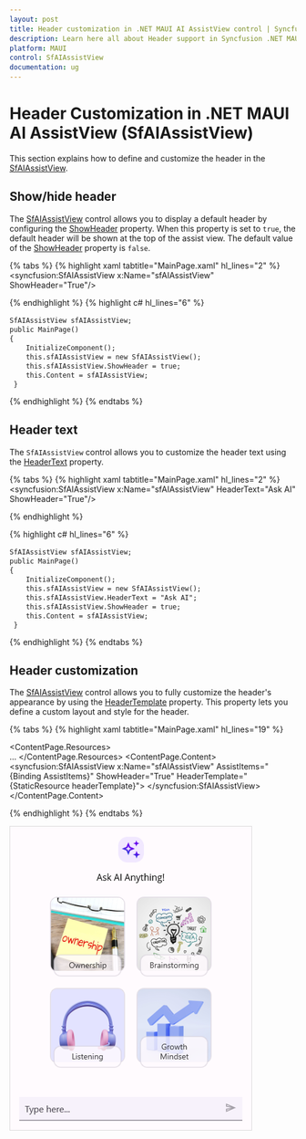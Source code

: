 ```yaml
---
layout: post
title: Header customization in .NET MAUI AI AssistView control | Syncfusion
description: Learn here all about Header support in Syncfusion .NET MAUI AI AssistView (SfAIAssistView) control and more.
platform: MAUI
control: SfAIAssistView
documentation: ug
---
```


# Header Customization in .NET MAUI AI AssistView (SfAIAssistView)

This section explains how to define and customize the header in the [SfAIAssistView](https://help.syncfusion.com/cr/maui/Syncfusion.Maui.AIAssistView.html).

## Show/hide header

The [SfAIAssistView](https://help.syncfusion.com/cr/maui/Syncfusion.Maui.AIAssistView.html) control allows you to display a default header by configuring the [ShowHeader](https://help.syncfusion.com/cr/maui/Syncfusion.Maui.AIAssistView.SfAIAssistView.html#Syncfusion_Maui_AIAssistView_SfAIAssistView_ShowHeader) property. When this property is set to `true`, the default header will be shown at the top of the assist view. The default value of the [ShowHeader](https://help.syncfusion.com/cr/maui/Syncfusion.Maui.AIAssistView.SfAIAssistView.html#Syncfusion_Maui_AIAssistView_SfAIAssistView_ShowHeader) property is `false`.

{% tabs %}
{% highlight xaml tabtitle="MainPage.xaml" hl_lines="2" %}
         <syncfusion:SfAIAssistView x:Name="sfAIAssistView"
                                    ShowHeader="True"/>  

{% endhighlight %} 
{% highlight c# hl_lines="6" %} 

    SfAIAssistView sfAIAssistView; 
    public MainPage() 
    { 
        InitializeComponent(); 
        this.sfAIAssistView = new SfAIAssistView();
        this.sfAIAssistView.ShowHeader = true;
        this.Content = sfAIAssistView; 
     } 

{% endhighlight %}
{% endtabs %}


## Header text

The `SfAIAssistView` control allows you to customize the header text using the [HeaderText](https://help.syncfusion.com/cr/maui/Syncfusion.Maui.AIAssistView.SfAIAssistView.html#Syncfusion_Maui_AIAssistView_SfAIAssistView_HeaderText) property.

{% tabs %}
{% highlight xaml tabtitle="MainPage.xaml" hl_lines="2" %}
         <syncfusion:SfAIAssistView x:Name="sfAIAssistView"
                                    HeaderText="Ask AI"
                                    ShowHeader="True"/>  

{% endhighlight %} 

{% highlight c# hl_lines="6" %} 

    SfAIAssistView sfAIAssistView; 
    public MainPage() 
    { 
        InitializeComponent(); 
        this.sfAIAssistView = new SfAIAssistView();
        this.sfAIAssistView.HeaderText = "Ask AI";
        this.sfAIAssistView.ShowHeader = true;
        this.Content = sfAIAssistView; 
     } 

{% endhighlight %}
{% endtabs %}

## Header customization

The [SfAIAssistView](https://help.syncfusion.com/cr/maui/Syncfusion.Maui.AIAssistView.html) control allows you to fully customize the header's appearance by using the [HeaderTemplate](https://help.syncfusion.com/cr/maui/Syncfusion.Maui.AIAssistView.SfAIAssistView.html#Syncfusion_Maui_AIAssistView_SfAIAssistView_HeaderTemplate) property. This property lets you define a custom layout and style for the header.

{% tabs %}
{% highlight xaml tabtitle="MainPage.xaml" hl_lines="19" %}

 <ContentPage.Resources>
        <ResourceDictionary>
            <DataTemplate x:Key="headerTemplate">
                <Grid RowDefinitions="45,30,Auto" RowSpacing="10" Padding="0,18,0,0">
                    <Image  Source="aiassistview.png" HorizontalOptions="Center"/>                 
                    <Label Padding="0,5,0,0" Text="Ask AI Anything!" HorizontalOptions="Center" Grid.Row="1" FontSize="16"/>
                    <FlexLayout x:Name="headerlayout"
                                BindableLayout.ItemsSource="{Binding HeaderInfoCollection}">
                        ...
                    </FlexLayout>
                </Grid>
            </DataTemplate>
        </ResourceDictionary>
    </ContentPage.Resources>
<ContentPage.Content>
      <syncfusion:SfAIAssistView x:Name="sfAIAssistView"
                                 AssistItems="{Binding AssistItems}"
                                 ShowHeader="True"
                                 HeaderTemplate="{StaticResource headerTemplate}">
      </syncfusion:SfAIAssistView>
</ContentPage.Content>

{% endhighlight %}
{% endtabs %}

![Header View customization in .NET MAUI AI AssistView](Images/maui-aiassistview-header-customization.png)
